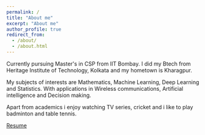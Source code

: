 ```yaml
---
permalink: /
title: "About me"
excerpt: "About me"
author_profile: true
redirect_from: 
  - /about/
  - /about.html
---
```


Currently pursuing Master's in CSP from IIT Bombay. I did my Btech from Heritage Institute of Technology, Kolkata and my hometown is Kharagpur.

My subjects of interests are Mathematics, Machine Learning, Deep Learning and Statistics. With applications in Wireless communications, Artificial intelligence and Decision making.

Apart from academics i enjoy watching TV series, cricket and i like to play badminton and table tennis. 

<!-- [Resume draft 2.0](http://mohit-iitb.github.io/files/19307R004-4.pdf) \\ -->
<!-- [Resume draft 1.0](http://mohit-iitb.github.io/files/mohit_wireless_2page.pdf) \\ -->
[Resume](http://mohit-iitb.github.io/files/19307R004-mock3.pdf)


<!-- For more details, [Resume](https://mohit-iitb.github.io/cv/), [PDF](https://www.overleaf.com/read/mzcjycttqgdq)

Reading materials :
1. [CPP snippets](https://docs.google.com/document/d/1vqOmUQLjMNSWtA2sj3320rrJb-eU53br9P6kYgB2Fgw/edit?usp=sharing)
2. [Linux commands](https://docs.google.com/document/d/1LqXZi_tfDFLgTGCawRm7t7PSSc-XgfItKZgRA9kOi2c/edit?usp=sharing)
3. [Git basics](https://docs.google.com/document/d/1tFNbIYvuYCqrobKvcDuVrcfnsQtUtzg3Lz3mIJmbszw/edit?usp=sharing)
4. [Mathematics for CS](https://drive.google.com/file/d/1hpOhNSDPqEI9rgZWZIcOEUS2uAO9i842/view?usp=sharing),[Finance](https://drive.google.com/file/d/1nhSsg_kz5-3zC6Ude_GveRM_AZ4TgRH0/view?usp=sharing)
5. [Schedule](https://docs.google.com/document/d/1HNLblmjA-B1Eq5khWXIaP3qp3Iobsbkk6KBd41AlK4U/edit?usp=sharing)
 -->
